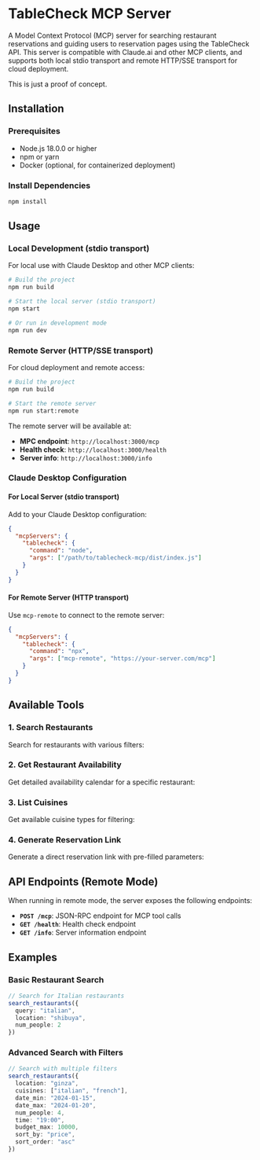 # TableCheck MCP Server

A Model Context Protocol (MCP) server for searching restaurant reservations and guiding users to reservation pages using the TableCheck API. This server is compatible with Claude.ai and other MCP clients, and supports both local stdio transport and remote HTTP/SSE transport for cloud deployment.

This is just a proof of concept.

## Installation

### Prerequisites

- Node.js 18.0.0 or higher
- npm or yarn
- Docker (optional, for containerized deployment)

### Install Dependencies

```bash
npm install
```

## Usage

### Local Development (stdio transport)

For local use with Claude Desktop and other MCP clients:

```bash
# Build the project
npm run build

# Start the local server (stdio transport)
npm start

# Or run in development mode
npm run dev
```

### Remote Server (HTTP/SSE transport)

For cloud deployment and remote access:

```bash
# Build the project
npm run build

# Start the remote server
npm run start:remote
```

The remote server will be available at:
- **MPC endpoint**: `http://localhost:3000/mcp`
- **Health check**: `http://localhost:3000/health`
- **Server info**: `http://localhost:3000/info`


### Claude Desktop Configuration

#### For Local Server (stdio transport)

Add to your Claude Desktop configuration:

```json
{
  "mcpServers": {
    "tablecheck": {
      "command": "node",
      "args": ["/path/to/tablecheck-mcp/dist/index.js"]
    }
  }
}
```

#### For Remote Server (HTTP transport)

Use `mcp-remote` to connect to the remote server:

```json
{
  "mcpServers": {
    "tablecheck": {
      "command": "npx",
      "args": ["mcp-remote", "https://your-server.com/mcp"]
    }
  }
}
```

## Available Tools

### 1. Search Restaurants

Search for restaurants with various filters:


### 2. Get Restaurant Availability

Get detailed availability calendar for a specific restaurant:

### 3. List Cuisines

Get available cuisine types for filtering:

### 4. Generate Reservation Link

Generate a direct reservation link with pre-filled parameters:

## API Endpoints (Remote Mode)

When running in remote mode, the server exposes the following endpoints:

- **`POST /mcp`**: JSON-RPC endpoint for MCP tool calls
- **`GET /health`**: Health check endpoint
- **`GET /info`**: Server information endpoint

## Examples

### Basic Restaurant Search

```typescript
// Search for Italian restaurants
search_restaurants({
  query: "italian",
  location: "shibuya",
  num_people: 2
})
```

### Advanced Search with Filters

```typescript
// Search with multiple filters
search_restaurants({
  location: "ginza",
  cuisines: ["italian", "french"],
  date_min: "2024-01-15",
  date_max: "2024-01-20",
  num_people: 4,
  time: "19:00",
  budget_max: 10000,
  sort_by: "price",
  sort_order: "asc"
})
```